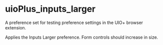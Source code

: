 # uioPlus_inputs_larger

A preference set for testing preference settings in the UIO+ browser extension.

Applies the Inputs Larger preference. Form controls should increase in size.
